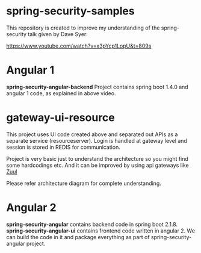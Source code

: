 # spring-security-samples

This repository is created to improve my understanding of the spring-security talk given by Dave Syer:

https://www.youtube.com/watch?v=x3pYcp1LopU&t=809s

# Angular 1
<b>spring-security-angular-backend</b> Project contains spring boot 1.4.0 and angular 1 code, as explained in above video.

# gateway-ui-resource
This project uses UI code created above and separated out APIs as a separate service (resourceserver). Login is handled at gateway level and session is stored in REDIS for communication.

Project is very basic just to understand the architecture so you might find some hardcodings etc. And it can be improved by using api gateways like [Zuul](https://github.com/Netflix/zuul)

Please refer architecture diagram for complete understanding.

# Angular 2
<b>spring-security-angular</b> contains backend code in spring boot 2.1.8.
<b>spring-security-angular-ui</b> contains frontend code written in angular 2. We can build the code in it and package everything as part of spring-security-angular project.
